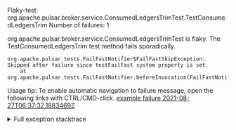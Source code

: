         
Flaky-test: org.apache.pulsar.broker.service.ConsumedLedgersTrimTest.TestConsumedLedgersTrim
Number of failures: 1

org.apache.pulsar.broker.service.ConsumedLedgersTrimTest is flaky. The TestConsumedLedgersTrim test method fails sporadically.

```
org.apache.pulsar.tests.FailFastNotifier$FailFastSkipException: Skipped after failure since testFailFast system property is set.
	at org.apache.pulsar.tests.FailFastNotifier.beforeInvocation(FailFastNotifier.java:88)

```

Usage tip: To enable automatic navigation to failure message, open the following links with CTRL/CMD-click.
[example failure 2021-08-27T06:37:32.1883469Z](https://github.com/apache/pulsar/runs/3440411059?check_suite_focus=true#step:9:2125)


<details>
<summary>Full exception stacktrace</summary>
<code><pre>
org.apache.pulsar.tests.FailFastNotifier$FailFastSkipException: Skipped after failure since testFailFast system property is set.
	at org.apache.pulsar.tests.FailFastNotifier.beforeInvocation(FailFastNotifier.java:88)

</pre></code>
</details>


